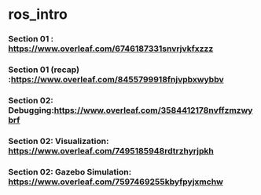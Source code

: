# ros_intro
### Section 01 : https://www.overleaf.com/6746187331snvrjvkfxzzz
### Section 01 (recap) :https://www.overleaf.com/8455799918fnjvpbxwybbv
### Section 02: Debugging:https://www.overleaf.com/3584412178nvffzmzwybrf
### Section 02: Visualization: https://www.overleaf.com/7495185948rdtrzhyrjpkh
### Section 02: Gazebo Simulation: https://www.overleaf.com/7597469255kbyfpyjxmchw

  
